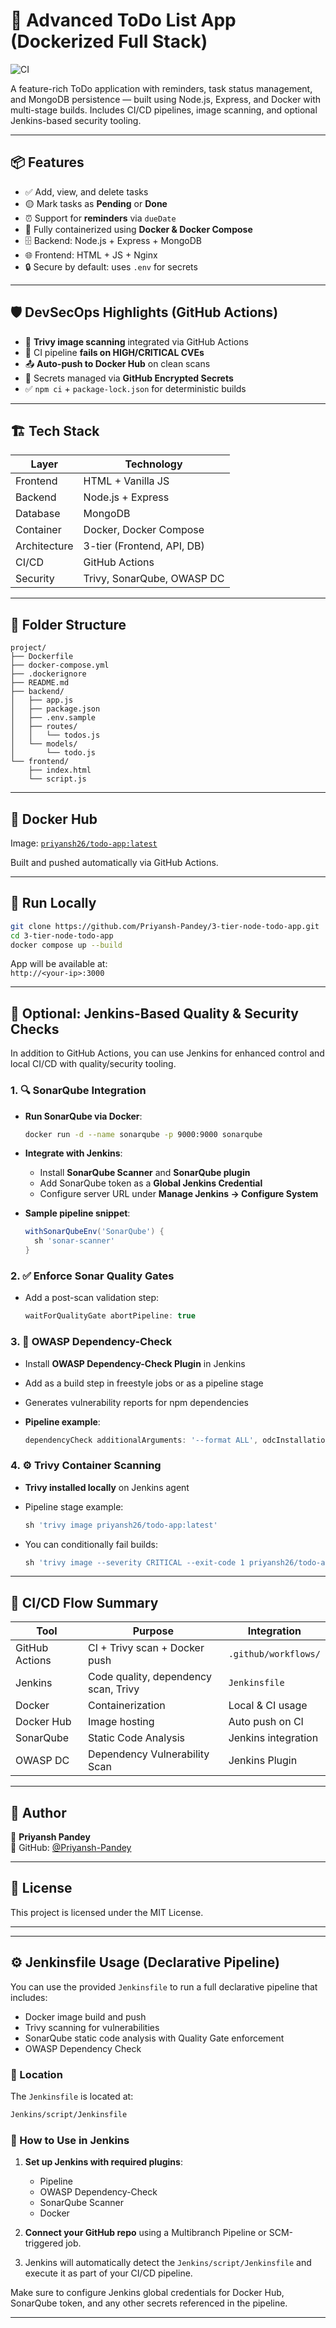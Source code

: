 
# 📝 Advanced ToDo List App (Dockerized Full Stack)

![CI](https://github.com/Priyansh-Pandey/3-tier-node-todo-app/actions/workflows/docker-publish.yml/badge.svg)

A feature-rich ToDo application with reminders, task status management, and MongoDB persistence — built using Node.js, Express, and Docker with multi-stage builds. Includes CI/CD pipelines, image scanning, and optional Jenkins-based security tooling.

---

## 📦 Features

- ✅ Add, view, and delete tasks
- 🟡 Mark tasks as **Pending** or **Done**
- ⏰ Support for **reminders** via `dueDate`
- 📂 Fully containerized using **Docker & Docker Compose**
- 🗄️ Backend: Node.js + Express + MongoDB
- 🌐 Frontend: HTML + JS + Nginx
- 🔒 Secure by default: uses `.env` for secrets

---

## 🛡️ DevSecOps Highlights (GitHub Actions)

- 🔐 **Trivy image scanning** integrated via GitHub Actions
- 🧪 CI pipeline **fails on HIGH/CRITICAL CVEs**
- 📤 **Auto-push to Docker Hub** on clean scans
- 👤 Secrets managed via **GitHub Encrypted Secrets**
- ✅ `npm ci` + `package-lock.json` for deterministic builds

---

## 🏗️ Tech Stack

| Layer       | Technology         |
|-------------|--------------------|
| Frontend    | HTML + Vanilla JS  |
| Backend     | Node.js + Express  |
| Database    | MongoDB            |
| Container   | Docker, Docker Compose |
| Architecture| 3-tier (Frontend, API, DB) |
| CI/CD       | GitHub Actions     |
| Security    | Trivy, SonarQube, OWASP DC |

---

## 📁 Folder Structure

```
project/
├── Dockerfile
├── docker-compose.yml
├── .dockerignore
├── README.md
├── backend/
│   ├── app.js
│   ├── package.json
│   ├── .env.sample
│   ├── routes/
│   │   └── todos.js
│   └── models/
│       └── todo.js
└── frontend/
    ├── index.html
    └── script.js
```

---

## 🚀 Docker Hub

Image: [`priyansh26/todo-app:latest`](https://hub.docker.com/repository/docker/priyansh26/todo-app/)

Built and pushed automatically via GitHub Actions.

---

## 🧪 Run Locally

```bash
git clone https://github.com/Priyansh-Pandey/3-tier-node-todo-app.git
cd 3-tier-node-todo-app
docker compose up --build
```

App will be available at:  
`http://<your-ip>:3000`

---

## 🧩 Optional: Jenkins-Based Quality & Security Checks

In addition to GitHub Actions, you can use Jenkins for enhanced control and local CI/CD with quality/security tooling.

### 1. 🔍 SonarQube Integration

- **Run SonarQube via Docker**:
  ```bash
  docker run -d --name sonarqube -p 9000:9000 sonarqube
  ```
- **Integrate with Jenkins**:
  - Install **SonarQube Scanner** and **SonarQube plugin**
  - Add SonarQube token as a **Global Jenkins Credential**
  - Configure server URL under **Manage Jenkins → Configure System**

- **Sample pipeline snippet**:
  ```groovy
  withSonarQubeEnv('SonarQube') {
    sh 'sonar-scanner'
  }
  ```

### 2. ✅ Enforce Sonar Quality Gates

- Add a post-scan validation step:
  ```groovy
  waitForQualityGate abortPipeline: true
  ```

### 3. 🧰 OWASP Dependency-Check

- Install **OWASP Dependency-Check Plugin** in Jenkins
- Add as a build step in freestyle jobs or as a pipeline stage
- Generates vulnerability reports for npm dependencies

- **Pipeline example**:
  ```groovy
  dependencyCheck additionalArguments: '--format ALL', odcInstallation: 'Default'
  ```

### 4. ⚙️ Trivy Container Scanning

- **Trivy installed locally** on Jenkins agent
- Pipeline stage example:
  ```groovy
  sh 'trivy image priyansh26/todo-app:latest'
  ```

- You can conditionally fail builds:
  ```groovy
  sh 'trivy image --severity CRITICAL --exit-code 1 priyansh26/todo-app:latest'
  ```

---

## 📌 CI/CD Flow Summary

| Tool           | Purpose                                | Integration       |
|----------------|----------------------------------------|-------------------|
| GitHub Actions | CI + Trivy scan + Docker push          | `.github/workflows/` |
| Jenkins        | Code quality, dependency scan, Trivy   | `Jenkinsfile`     |
| Docker         | Containerization                       | Local & CI usage  |
| Docker Hub     | Image hosting                          | Auto push on CI   |
| SonarQube      | Static Code Analysis                   | Jenkins integration |
| OWASP DC       | Dependency Vulnerability Scan          | Jenkins Plugin    |

---

## 🙌 Author

👤 **Priyansh Pandey**  
📎 GitHub: [@Priyansh-Pandey](https://github.com/Priyansh-Pandey)

---

## 📄 License

This project is licensed under the MIT License.

---

---

## ⚙️ Jenkinsfile Usage (Declarative Pipeline)

You can use the provided `Jenkinsfile` to run a full declarative pipeline that includes:

- Docker image build and push
- Trivy scanning for vulnerabilities
- SonarQube static code analysis with Quality Gate enforcement
- OWASP Dependency Check

### 📄 Location
The `Jenkinsfile` is located at:  
```bash
Jenkins/script/Jenkinsfile
```

### 🚀 How to Use in Jenkins

1. **Set up Jenkins with required plugins**:  
   - Pipeline  
   - OWASP Dependency-Check  
   - SonarQube Scanner  
   - Docker

2. **Connect your GitHub repo** using a Multibranch Pipeline or SCM-triggered job.

3. Jenkins will automatically detect the `Jenkins/script/Jenkinsfile` and execute it as part of your CI/CD pipeline.

Make sure to configure Jenkins global credentials for Docker Hub, SonarQube token, and any other secrets referenced in the pipeline.

---
